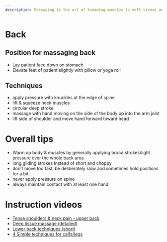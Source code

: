 ```yaml
---
description: Massaging is the art of kneading muscles to melt stress and boost well-being.
---
```

# Back

## Position for massaging back

* Lay patient face down on stomach
* Elevate feet of patient slightly with pillow or yoga roll

## Techniques

* apply pressure with knuckles at the edge of spine
* lift & squeeze neck muscles
* circular deep stroke
* massage with hand moving on the side of the body up into the arm joint
* lift side of shoulder and move hand forward toward head

# Overall tips

* Warm up body & muscles by generally applying broad strokes/light pressure over the whole back area
* long gliding strokes instead of short and choppy
* don't move too fast, be deliberately slow and sometimes hold positions for a bit
* never apply pressure on spine
* always maintain contact with at least one hand

# Instruction videos

* [Tense shoulders & neck pain - upper back](https://www.youtube.com/watch?v=1sr8jubMsi0\&t=554s)
* [Deep tissue massage (detailed)](https://www.youtube.com/watch?v=DtDxA3c9\_\_w)
* [Lower back techniques (short)](https://www.youtube.com/shorts/8EIt3Bgu\_cU)
* [4 Simple techniques for calfs/legs](https://www.instagram.com/reel/C8ihJjBu5QM/)
